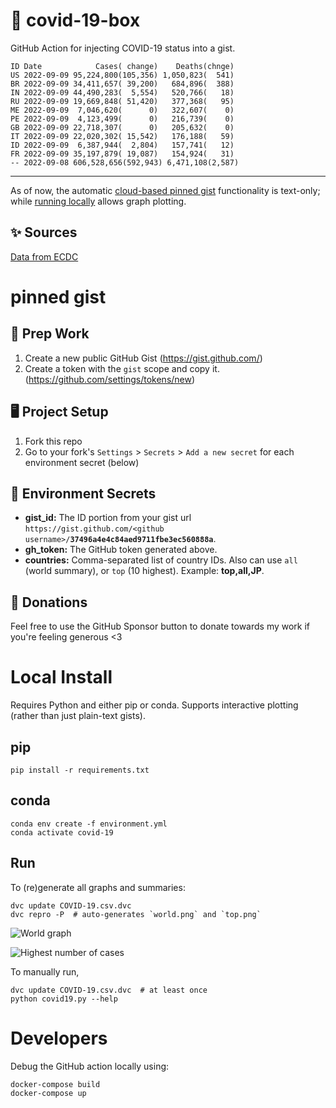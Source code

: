 # 🏥 covid-19-box

GitHub Action for injecting COVID-19 status into a gist.

```
ID Date            Cases( change)    Deaths(chnge)
US 2022-09-09 95,224,800(105,356) 1,050,823(  541)
BR 2022-09-09 34,411,657( 39,200)   684,896(  388)
IN 2022-09-09 44,490,283(  5,554)   520,766(   18)
RU 2022-09-09 19,669,848( 51,420)   377,368(   95)
ME 2022-09-09  7,046,620(      0)   322,607(    0)
PE 2022-09-09  4,123,499(      0)   216,739(    0)
GB 2022-09-09 22,718,307(      0)   205,632(    0)
IT 2022-09-09 22,020,302( 15,542)   176,188(   59)
ID 2022-09-09  6,387,944(  2,804)   157,741(   12)
FR 2022-09-09 35,197,879( 19,087)   154,924(   31)
-- 2022-09-08 606,528,656(592,943) 6,471,108(2,587)
```

---

As of now, the automatic [cloud-based pinned gist](#pinned-gist) functionality is text-only;
while [running locally](#local-install) allows graph plotting.

## ✨ Sources

[Data from ECDC](https://www.ecdc.europa.eu/en/publications-data/download-todays-data-geographic-distribution-covid-19-cases-worldwide)

# pinned gist

## 🎒 Prep Work
1. Create a new public GitHub Gist (https://gist.github.com/)
1. Create a token with the `gist` scope and copy it. (https://github.com/settings/tokens/new)

## 🖥 Project Setup
1. Fork this repo
1. Go to your fork's `Settings` > `Secrets` > `Add a new secret` for each environment secret (below)

## 🤫 Environment Secrets
- **gist_id:** The ID portion from your gist url `https://gist.github.com/<github username>/`**`37496a4e4c84aed9711fbe3ec560888a`**.
- **gh_token:** The GitHub token generated above.
- **countries:** Comma-separated list of country IDs. Also can use `all` (world summary), or `top` (10 highest). Example: **top,all,JP**.

## 💸 Donations

Feel free to use the GitHub Sponsor button to donate towards my work if you're feeling generous <3

# Local Install

Requires Python and either pip or conda. Supports interactive plotting (rather than just plain-text gists).

## pip

```
pip install -r requirements.txt
```

## conda

```
conda env create -f environment.yml
conda activate covid-19
```

## Run

To (re)generate all graphs and summaries:

```
dvc update COVID-19.csv.dvc
dvc repro -P  # auto-generates `world.png` and `top.png`
```

![World graph](world.png)

![Highest number of cases](top.png)

To manually run,

```
dvc update COVID-19.csv.dvc  # at least once
python covid19.py --help
```

# Developers

Debug the GitHub action locally using:

```
docker-compose build
docker-compose up
```
